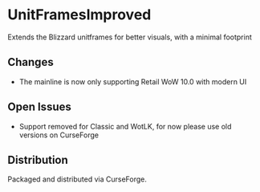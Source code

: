 # UnitFramesImproved
Extends the Blizzard unitframes for better visuals, with a minimal footprint

## Changes
- The mainline is now only supporting Retail WoW 10.0 with modern UI

## Open Issues
- Support removed for Classic and WotLK, for now please use old versions on CurseForge

## Distribution
Packaged and distributed via CurseForge.
